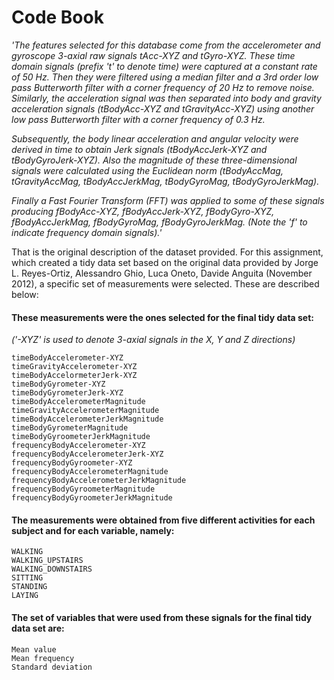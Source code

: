 # Code Book

*'The features selected for this database come from the accelerometer and gyroscope 3-axial raw signals tAcc-XYZ and tGyro-XYZ. These time domain signals (prefix 't' to denote time) were captured at a constant rate of 50 Hz. Then they were filtered using a median filter and a 3rd order low pass Butterworth filter with a corner frequency of 20 Hz to remove noise. Similarly, the acceleration signal was then separated into body and gravity acceleration signals (tBodyAcc-XYZ and tGravityAcc-XYZ) using another low pass Butterworth filter with a corner frequency of 0.3 Hz.*

*Subsequently, the body linear acceleration and angular velocity were derived in time to obtain Jerk signals (tBodyAccJerk-XYZ and tBodyGyroJerk-XYZ). Also the magnitude of these three-dimensional signals were calculated using the Euclidean norm (tBodyAccMag, tGravityAccMag, tBodyAccJerkMag, tBodyGyroMag, tBodyGyroJerkMag).*

*Finally a Fast Fourier Transform (FFT) was applied to some of these signals producing fBodyAcc-XYZ, fBodyAccJerk-XYZ, fBodyGyro-XYZ, fBodyAccJerkMag, fBodyGyroMag, fBodyGyroJerkMag. (Note the 'f' to indicate frequency domain signals).'* 

That is the original description of the dataset provided. For this assignment, which created a tidy data set based on the original data provided by Jorge L. Reyes-Ortiz, Alessandro Ghio, Luca Oneto, Davide Anguita (November 2012), a specific set of measurements were selected. These are described below:

#### These measurements were the ones selected for the final tidy data set: 
*('-XYZ' is used to denote 3-axial signals in the X, Y and Z directions)*

    timeBodyAccelerometer-XYZ
    timeGravityAccelerometer-XYZ
    timeBodyAccelormeterJerk-XYZ
    timeBodyGyrometer-XYZ
    timeBodyGyrometerJerk-XYZ
    timeBodyAccelerometerMagnitude
    timeGravityAccelerometerMagnitude
    timeBodyAccelerometerJerkMagnitude
    timeBodyGyrometerMagnitude
    timeBodyGyroometerJerkMagnitude
    frequencyBodyAccelerometer-XYZ
    frequencyBodyAccelerometerJerk-XYZ
    frequencyBodyGyroometer-XYZ
    frequencyBodyAccelerometerMagnitude
    frequencyBodyAccelerometerJerkMagnitude
    frequencyBodyGyroometerMagnitude
    frequencyBodyGyroometerJerkMagnitude
  
#### The measurements were obtained from five different activities for each subject and for each variable, namely:
    WALKING
    WALKING_UPSTAIRS
    WALKING_DOWNSTAIRS
    SITTING
    STANDING
    LAYING

#### The set of variables that were used from these signals for the final tidy data set are:
    Mean value 
    Mean frequency 
    Standard deviation
  
